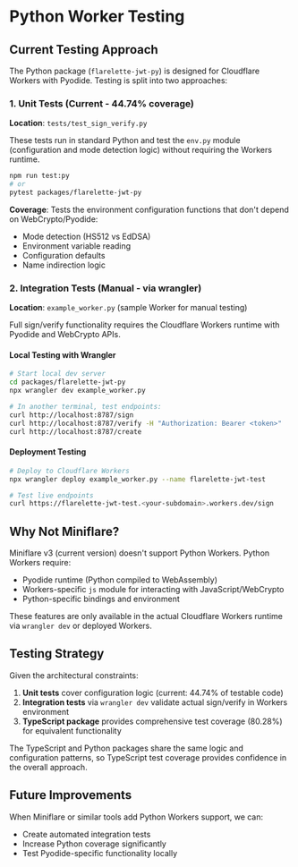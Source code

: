 # Python Worker Testing

## Current Testing Approach

The Python package (`flarelette-jwt-py`) is designed for Cloudflare Workers with Pyodide. Testing is split into two approaches:

### 1. Unit Tests (Current - 44.74% coverage)

**Location**: `tests/test_sign_verify.py`

These tests run in standard Python and test the `env.py` module (configuration and mode detection logic) without requiring the Workers runtime.

```bash
npm run test:py
# or
pytest packages/flarelette-jwt-py
```

**Coverage**: Tests the environment configuration functions that don't depend on WebCrypto/Pyodide:

- Mode detection (HS512 vs EdDSA)
- Environment variable reading
- Configuration defaults
- Name indirection logic

### 2. Integration Tests (Manual - via wrangler)

**Location**: `example_worker.py` (sample Worker for manual testing)

Full sign/verify functionality requires the Cloudflare Workers runtime with Pyodide and WebCrypto APIs.

#### Local Testing with Wrangler

```bash
# Start local dev server
cd packages/flarelette-jwt-py
npx wrangler dev example_worker.py

# In another terminal, test endpoints:
curl http://localhost:8787/sign
curl http://localhost:8787/verify -H "Authorization: Bearer <token>"
curl http://localhost:8787/create
```

#### Deployment Testing

```bash
# Deploy to Cloudflare Workers
npx wrangler deploy example_worker.py --name flarelette-jwt-test

# Test live endpoints
curl https://flarelette-jwt-test.<your-subdomain>.workers.dev/sign
```

## Why Not Miniflare?

Miniflare v3 (current version) doesn't support Python Workers. Python Workers require:

- Pyodide runtime (Python compiled to WebAssembly)
- Workers-specific `js` module for interacting with JavaScript/WebCrypto
- Python-specific bindings and environment

These features are only available in the actual Cloudflare Workers runtime via `wrangler dev` or deployed Workers.

## Testing Strategy

Given the architectural constraints:

1. **Unit tests** cover configuration logic (current: 44.74% of testable code)
2. **Integration tests** via `wrangler dev` validate actual sign/verify in Workers environment
3. **TypeScript package** provides comprehensive test coverage (80.28%) for equivalent functionality

The TypeScript and Python packages share the same logic and configuration patterns, so TypeScript test coverage provides confidence in the overall approach.

## Future Improvements

When Miniflare or similar tools add Python Workers support, we can:

- Create automated integration tests
- Increase Python coverage significantly
- Test Pyodide-specific functionality locally

